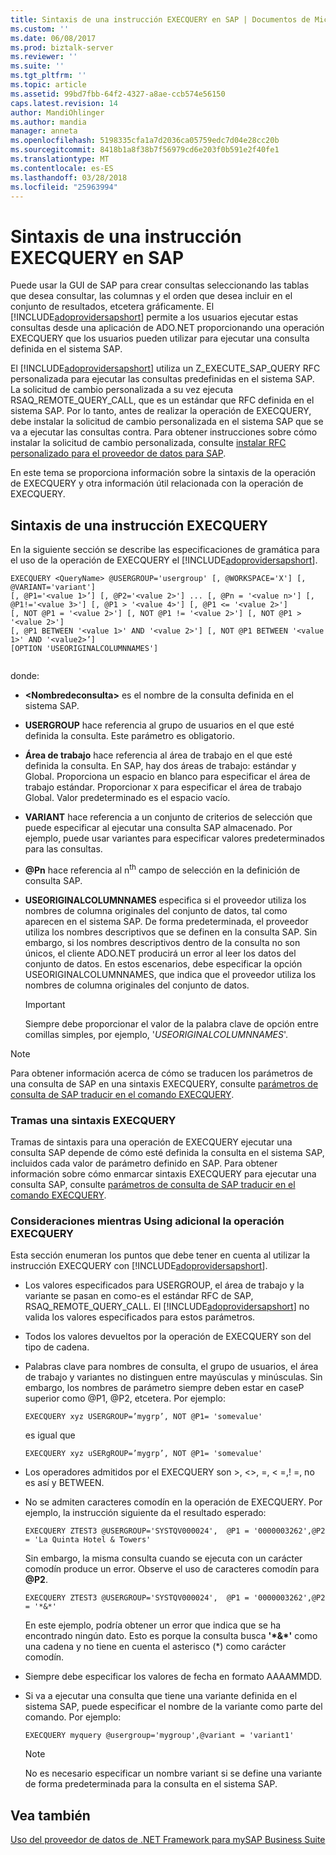 ```yaml
---
title: Sintaxis de una instrucción EXECQUERY en SAP | Documentos de Microsoft
ms.custom: ''
ms.date: 06/08/2017
ms.prod: biztalk-server
ms.reviewer: ''
ms.suite: ''
ms.tgt_pltfrm: ''
ms.topic: article
ms.assetid: 99bd7fbb-64f2-4327-a8ae-ccb574e56150
caps.latest.revision: 14
author: MandiOhlinger
ms.author: mandia
manager: anneta
ms.openlocfilehash: 5198335cfa1a7d2036ca05759edc7d04e28cc20b
ms.sourcegitcommit: 8418b1a8f38b7f56979cd6e203f0b591e2f40fe1
ms.translationtype: MT
ms.contentlocale: es-ES
ms.lasthandoff: 03/28/2018
ms.locfileid: "25963994"
---
```

# <a name="syntax-for-an-execquery-statement-in-sap"></a>Sintaxis de una instrucción EXECQUERY en SAP
Puede usar la GUI de SAP para crear consultas seleccionando las tablas que desea consultar, las columnas y el orden que desea incluir en el conjunto de resultados, etcetera gráficamente. El [!INCLUDE[adoprovidersapshort](../../includes/adoprovidersapshort-md.md)] permite a los usuarios ejecutar estas consultas desde una aplicación de ADO.NET proporcionando una operación EXECQUERY que los usuarios pueden utilizar para ejecutar una consulta definida en el sistema SAP.  
  
 El [!INCLUDE[adoprovidersapshort](../../includes/adoprovidersapshort-md.md)] utiliza un Z_EXECUTE_SAP_QUERY RFC personalizada para ejecutar las consultas predefinidas en el sistema SAP. La solicitud de cambio personalizada a su vez ejecuta RSAQ_REMOTE_QUERY_CALL, que es un estándar que RFC definida en el sistema SAP. Por lo tanto, antes de realizar la operación de EXECQUERY, debe instalar la solicitud de cambio personalizada en el sistema SAP que se va a ejecutar las consultas contra. Para obtener instrucciones sobre cómo instalar la solicitud de cambio personalizada, consulte [instalar RFC personalizado para el proveedor de datos para SAP](../../adapters-and-accelerators/adapter-sap/install-custom-rfcs-for-the-data-provider-for-sap.md).  
  
 En este tema se proporciona información sobre la sintaxis de la operación de EXECQUERY y otra información útil relacionada con la operación de EXECQUERY.  
  
## <a name="syntax-for-an-execquery-statement"></a>Sintaxis de una instrucción EXECQUERY  
 En la siguiente sección se describe las especificaciones de gramática para el uso de la operación de EXECQUERY el [!INCLUDE[adoprovidersapshort](../../includes/adoprovidersapshort-md.md)].  
  
```  
EXECQUERY <QueryName> @USERGROUP='usergroup' [, @WORKSPACE='X'] [, @VARIANT='variant']   
[, @P1='<value 1>’] [, @P2='<value 2>'] ... [, @Pn = '<value n>'] [, @P1!='<value 3>'] [, @P1 > '<value 4>'] [, @P1 <= '<value 2>']   
[, NOT @P1 = '<value 2>'] [, NOT @P1 != '<value 2>'] [, NOT @P1 > '<value 2>']   
[, @P1 BETWEEN '<value 1>' AND '<value 2>'] [, NOT @P1 BETWEEN '<value 1>' AND '<value2>’]  
[OPTION 'USEORIGINALCOLUMNNAMES']  
  
```  
  
 donde:  
  
-   **\<Nombredeconsulta\>**  es el nombre de la consulta definida en el sistema SAP.  
  
-   **USERGROUP** hace referencia al grupo de usuarios en el que esté definida la consulta. Este parámetro es obligatorio.  
  
-   **Área de trabajo** hace referencia al área de trabajo en el que esté definida la consulta. En SAP, hay dos áreas de trabajo: estándar y Global. Proporciona un espacio en blanco para especificar el área de trabajo estándar. Proporcionar `X` para especificar el área de trabajo Global. Valor predeterminado es el espacio vacío.  
  
-   **VARIANT** hace referencia a un conjunto de criterios de selección que puede especificar al ejecutar una consulta SAP almacenado. Por ejemplo, puede usar variantes para especificar valores predeterminados para las consultas.  
  
-   **@Pn** hace referencia al n<sup>th</sup> campo de selección en la definición de consulta SAP.  
  
-   **USEORIGINALCOLUMNNAMES** especifica si el proveedor utiliza los nombres de columna originales del conjunto de datos, tal como aparecen en el sistema SAP. De forma predeterminada, el proveedor utiliza los nombres descriptivos que se definen en la consulta SAP. Sin embargo, si los nombres descriptivos dentro de la consulta no son únicos, el cliente ADO.NET producirá un error al leer los datos del conjunto de datos. En estos escenarios, debe especificar la opción USEORIGINALCOLUMNNAMES, que indica que el proveedor utiliza los nombres de columna originales del conjunto de datos.  
  
    > [!IMPORTANT]
    >  Siempre debe proporcionar el valor de la palabra clave de opción entre comillas simples, por ejemplo, '*USEORIGINALCOLUMNNAMES*'.  
  
> [!NOTE]
>  Para obtener información acerca de cómo se traducen los parámetros de una consulta de SAP en una sintaxis EXECQUERY, consulte [parámetros de consulta de SAP traducir en el comando EXECQUERY](../../adapters-and-accelerators/adapter-sap/translate-sap-query-parameters-into-execquery-command.md).  
  
### <a name="framing-an-execquery-syntax"></a>Tramas una sintaxis EXECQUERY  
 Tramas de sintaxis para una operación de EXECQUERY ejecutar una consulta SAP depende de cómo esté definida la consulta en el sistema SAP, incluidos cada valor de parámetro definido en SAP. Para obtener información sobre cómo enmarcar sintaxis EXECQUERY para ejecutar una consulta SAP, consulte [parámetros de consulta de SAP traducir en el comando EXECQUERY](../../adapters-and-accelerators/adapter-sap/translate-sap-query-parameters-into-execquery-command.md).  
  
### <a name="additional-considerations-while-using-the-execquery-operation"></a>Consideraciones mientras Using adicional la operación EXECQUERY  
 Esta sección enumeran los puntos que debe tener en cuenta al utilizar la instrucción EXECQUERY con [!INCLUDE[adoprovidersapshort](../../includes/adoprovidersapshort-md.md)].  
  
-   Los valores especificados para USERGROUP, el área de trabajo y la variante se pasan en como-es el estándar RFC de SAP, RSAQ_REMOTE_QUERY_CALL. El [!INCLUDE[adoprovidersapshort](../../includes/adoprovidersapshort-md.md)] no valida los valores especificados para estos parámetros.  
  
-   Todos los valores devueltos por la operación de EXECQUERY son del tipo de cadena.  
  
-   Palabras clave para nombres de consulta, el grupo de usuarios, el área de trabajo y variantes no distinguen entre mayúsculas y minúsculas. Sin embargo, los nombres de parámetro siempre deben estar en caseP superior como @P1, @P2, etcetera. Por ejemplo:  
  
    ```  
    EXECQUERY xyz USERGROUP=’mygrp’, NOT @P1= 'somevalue'  
    ```  
  
     es igual que  
  
    ```  
    EXECQUERY xyz uSERgROUP=’mygrp’, NOT @P1= 'somevalue'  
    ```  
  
-   Los operadores admitidos por el EXECQUERY son >, <>, =, < =,! =, no es así y BETWEEN.  
  
-   No se admiten caracteres comodín en la operación de EXECQUERY. Por ejemplo, la instrucción siguiente da el resultado esperado:  
  
    ```  
    EXECQUERY ZTEST3 @USERGROUP='SYSTQV000024',  @P1 = '0000003262',@P2 = 'La Quinta Hotel & Towers'  
    ```  
  
     Sin embargo, la misma consulta cuando se ejecuta con un carácter comodín produce un error. Observe el uso de caracteres comodín para **@P2**.  
  
    ```  
    EXECQUERY ZTEST3 @USERGROUP='SYSTQV000024',  @P1 = '0000003262',@P2 = '*&*'  
    ```  
  
     En este ejemplo, podría obtener un error que indica que se ha encontrado ningún dato. Esto es porque la consulta busca **'\*&\*'** como una cadena y no tiene en cuenta el asterisco (*) como carácter comodín.  
  
-   Siempre debe especificar los valores de fecha en formato AAAAMMDD.  
  
-   Si va a ejecutar una consulta que tiene una variante definida en el sistema SAP, puede especificar el nombre de la variante como parte del comando. Por ejemplo:  
  
    ```  
    EXECQUERY myquery @usergroup='mygroup',@variant = 'variant1'  
    ```  
  
    > [!NOTE]
    >  No es necesario especificar un nombre variant si se define una variante de forma predeterminada para la consulta en el sistema SAP.  
  
## <a name="see-also"></a>Vea también  
 [Uso del proveedor de datos de .NET Framework para mySAP Business Suite](../../adapters-and-accelerators/adapter-sap/use-the-net-framework-data-provider-for-mysap-business-suite.md)